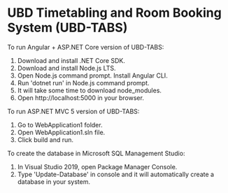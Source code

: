 # UBD Timetabling and Room Booking System (UBD-TABS)

To run Angular + ASP.NET Core version of UBD-TABS:
1. Download and install .NET Core SDK.
2. Download and install Node.js LTS.
3. Open Node.js command prompt. Install Angular CLI.
4. Run 'dotnet run' in Node.js command prompt.
5. It will take some time to download node_modules.
6. Open http://localhost:5000 in your browser.

To run ASP.NET MVC 5 version of UBD-TABS:
1. Go to WebApplication1 folder.
2. Open WebApplication1.sln file.
3. Click build and run.

To create the database in Microsoft SQL Management Studio:
1. In Visual Studio 2019, open Package Manager Console.
2. Type 'Update-Database' in console and it will automatically create a database in your system.

